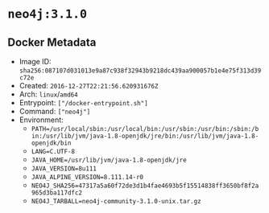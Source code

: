 # `neo4j:3.1.0`

## Docker Metadata

- Image ID: `sha256:087107d031013e9a87c938f32943b9218dc439aa900057b1e4e75f313d39c72e`
- Created: `2016-12-27T22:21:56.620931676Z`
- Arch: `linux`/`amd64`
- Entrypoint: `["/docker-entrypoint.sh"]`
- Command: `["neo4j"]`
- Environment:
  - `PATH=/usr/local/sbin:/usr/local/bin:/usr/sbin:/usr/bin:/sbin:/bin:/usr/lib/jvm/java-1.8-openjdk/jre/bin:/usr/lib/jvm/java-1.8-openjdk/bin`
  - `LANG=C.UTF-8`
  - `JAVA_HOME=/usr/lib/jvm/java-1.8-openjdk/jre`
  - `JAVA_VERSION=8u111`
  - `JAVA_ALPINE_VERSION=8.111.14-r0`
  - `NEO4J_SHA256=47317a5a60f72de3d1b4fae4693b5f15514838ff3650bf8f2a965d3ba117dfc2`
  - `NEO4J_TARBALL=neo4j-community-3.1.0-unix.tar.gz`
